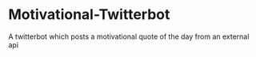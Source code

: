 # Motivational-Twitterbot
A twitterbot which posts a motivational quote of the day from an external api
